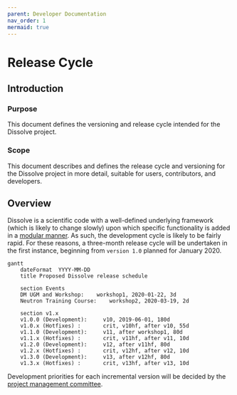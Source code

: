 ```yaml
---
parent: Developer Documentation
nav_order: 1
mermaid: true
---
```

# Release Cycle

## Introduction

### Purpose
This document defines the versioning and release cycle intended for the Dissolve project.

### Scope
This document describes and defines the release cycle and versioning for the Dissolve project in more detail, suitable for users, contributors, and developers.

## Overview

Dissolve is a scientific code with a well-defined underlying framework (which is likely to change slowly) upon which specific functionality is added in a [modular manner](overviews/modules.md). As such, the development cycle is likely to be fairly rapid. For these reasons, a three-month release cycle will be undertaken in the first instance, beginning from `version 1.0` planned for January 2020.

```mermaid
gantt
	dateFormat  YYYY-MM-DD
	title Proposed Dissolve release schedule

	section Events
	DM UGM and Workshop:    workshop1, 2020-01-22, 3d
	Neutron Training Course:    workshop2, 2020-03-19, 2d

	section v1.x
	v1.0.0 (Development):     v10, 2019-06-01, 180d
	v1.0.x (Hotfixes) :       crit, v10hf, after v10, 55d
	v1.1.0 (Development):     v11, after workshop1, 80d
	v1.1.x (Hotfixes) :       crit, v11hf, after v11, 10d
	v1.2.0 (Development):     v12, after v11hf, 80d
	v1.2.x (Hotfixes) :       crit, v12hf, after v12, 10d
	v1.3.0 (Development):     v13, after v12hf, 80d
	v1.3.x (Hotfixes) :       crit, v13hf, after v13, 10d
```

Development priorities for each incremental version will be decided by the [project management committee](../governance/pmc.md).
